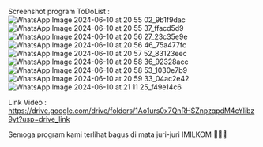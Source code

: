 Screenshot program ToDoList : 
![WhatsApp Image 2024-06-10 at 20 55 02_9b1f9dac](https://github.com/qwopiy/Proyek_Akhir_LabAP6/assets/156973045/88ab8dfd-2dd5-4d04-bb15-ab829340e2e2)
![WhatsApp Image 2024-06-10 at 20 55 37_ffacd5d9](https://github.com/qwopiy/Proyek_Akhir_LabAP6/assets/156973045/91b3dd67-6bba-4393-a03b-ea0f6cb5ce88)
![WhatsApp Image 2024-06-10 at 20 56 27_23c35e9e](https://github.com/qwopiy/Proyek_Akhir_LabAP6/assets/156973045/99ad206c-d88e-492a-a8b3-feff6201a628)
![WhatsApp Image 2024-06-10 at 20 56 46_75a477fc](https://github.com/qwopiy/Proyek_Akhir_LabAP6/assets/156973045/2026c612-ac39-4ef2-bee9-8de8ef52a5b6)
![WhatsApp Image 2024-06-10 at 20 57 52_83123eec](https://github.com/qwopiy/Proyek_Akhir_LabAP6/assets/156973045/e8382483-4977-4f14-9791-ef56856a4e83)
![WhatsApp Image 2024-06-10 at 20 58 36_92328acc](https://github.com/qwopiy/Proyek_Akhir_LabAP6/assets/156973045/72451f20-01d8-4808-82e2-38871ed13da8)
![WhatsApp Image 2024-06-10 at 20 58 53_1030e7b9](https://github.com/qwopiy/Proyek_Akhir_LabAP6/assets/156973045/715cbdce-61cc-455c-9405-fd90024f69fa)
![WhatsApp Image 2024-06-10 at 20 59 33_04ac2e42](https://github.com/qwopiy/Proyek_Akhir_LabAP6/assets/156973045/3be1be9a-dce4-44fd-8c60-9317a5d738d3)
![WhatsApp Image 2024-06-10 at 21 11 25_f49e14c6](https://github.com/qwopiy/Proyek_Akhir_LabAP6/assets/156973045/0f7734af-e594-4e97-b098-c7870ca9ec70)

Link Video : https://drive.google.com/drive/folders/1Ao1urs0x7QnRHSZnpzqpdM4cYIibz9yt?usp=drive_link 

Semoga program kami terlihat bagus di mata juri-juri IMILKOM 🙏🙏🙏

